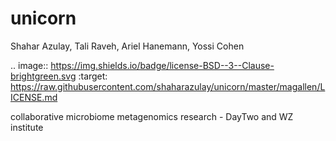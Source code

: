 # unicorn

Shahar Azulay, Tali Raveh, Ariel Hanemann, Yossi Cohen

.. image:: https://img.shields.io/badge/license-BSD--3--Clause-brightgreen.svg
    :target: https://raw.githubusercontent.com/shaharazulay/unicorn/master/magallen/LICENSE.md
    
collaborative microbiome metagenomics research - DayTwo and WZ institute
